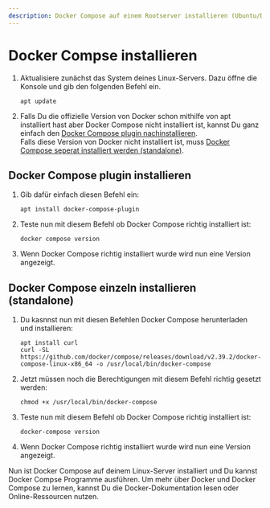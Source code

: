 ```yaml
---
description: Docker Compose auf einem Rootserver installieren (Ubuntu/Debian)
---
```


# Docker Compse installieren

1. Aktualisiere zunächst das System deines Linux-Servers. Dazu öffne die Konsole und gib den folgenden Befehl ein.

    ```
    apt update
    ```
2. Falls Du die offizielle Version von Docker schon mithilfe von apt installiert hast aber Docker Compose nicht installiert ist, kannst Du ganz einfach den [Docker Compose plugin nachinstallieren](#docker-compose-plugin-installieren). <br>
   Falls diese Version von Docker nicht installiert ist, muss [Docker Compose seperat installiert werden (standalone)](#docker-compose-einzeln-installieren-standalone).

## Docker Compose plugin installieren

1. Gib dafür einfach diesen Befehl ein:

    ```
    apt install docker-compose-plugin
    ```

2. Teste nun mit diesem Befehl ob Docker Compose richtig installiert ist:

    ```
    docker compose version
    ```

3. Wenn Docker Compose richtig installiert wurde wird nun eine Version angezeigt.
   
## Docker Compose einzeln installieren (standalone)

1. Du kasnnst nun mit diesen Befehlen Docker Compose herunterladen und installieren:

    ```
    apt install curl
    curl -SL https://github.com/docker/compose/releases/download/v2.39.2/docker-compose-linux-x86_64 -o /usr/local/bin/docker-compose
    ```

2. Jetzt müssen noch die Berechtigungen mit diesem Befehl richtig gesetzt werden:

    ```
    chmod +x /usr/local/bin/docker-compose
    ```

3. Teste nun mit diesem Befehl ob Docker Compose richtig installiert ist:

    ```
    docker-compose version
    ```

4. Wenn Docker Compose richtig installiert wurde wird nun eine Version angezeigt.

Nun ist Docker Compose auf deinem Linux-Server installiert und Du kannst Docker Compse Programme ausführen. Um mehr über Docker und Docker Compose zu lernen, kannst Du die Docker-Dokumentation lesen oder Online-Ressourcen nutzen.
